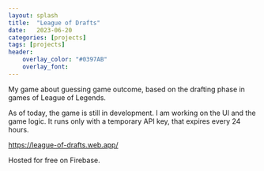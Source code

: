 ```yaml
---
layout: splash
title:  "League of Drafts"
date:   2023-06-20
categories: [projects]
tags: [projects]
header:
    overlay_color: "#0397AB"
    overlay_font: 
---
```


My game about guessing game outcome, based on the drafting phase in games of League of Legends.

As of today, the game is still in development. I am working on the UI and the game logic.
It runs only with a temporary API key, that expires every 24 hours.

<https://league-of-drafts.web.app/>

Hosted for free on Firebase.